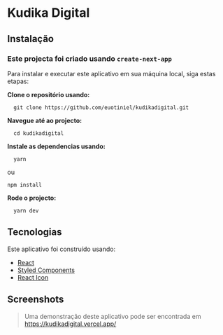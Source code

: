 # Kudika Digital


## Instalação

### Este projecta foi criado usando ```create-next-app```

Para instalar e executar este aplicativo em sua máquina local, siga estas etapas:

<strong><p>Clone o repositório usando:</p></strong>

```
  git clone https://github.com/euotiniel/kudikadigital.git
```

<strong><p>Navegue até ao projecto:</p></strong>

```
  cd kudikadigital
```

<strong><p>Instale as dependencias usando:</p></strong>

```
  yarn 
```
ou 

```
npm install
```

<strong><p>Rode o projecto:</p></strong>

```
  yarn dev
```


## Tecnologias

<p>Este aplicativo foi construído usando:</p>

+ <a href="https://legacy.reactjs.org/docs/getting-started.html">React</a>
+ <a href="https://styled-components.com/">Styled Components</a>
+ <a href="https://react-icons.github.io/react-icons">React Icon</a>


## Screenshots

> Uma demonstração deste aplicativo pode ser encontrada em https://kudikadigital.vercel.app/



